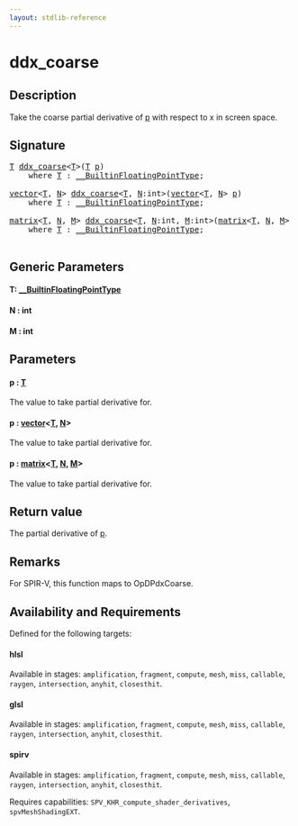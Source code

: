 ```yaml
---
layout: stdlib-reference
---
```


# ddx\_coarse

## Description

Take the coarse partial derivative of <span class='code'><a href="ddx_coarse.md#decl-p" class="code_param">p</a></span> with respect to x in screen space.



## Signature 

<pre>
<a href="ddx_coarse.md#typeparam-T" class="code_type">T</a> <a href="ddx_coarse.md">ddx_coarse</a>&lt;<a href="ddx_coarse.md#typeparam-T" class="code_type">T</a>&gt;(<a href="ddx_coarse.md#typeparam-T" class="code_type">T</a> <a href="ddx_coarse.md#decl-p" class="code_param">p</a>)
    <span class='code_keyword'>where</span> <a href="ddx_coarse.md#typeparam-T" class="code_type">T</a> : <a href="../interfaces/0_builtinfloatingpointtype-029hm/index.md" class="code_type">__BuiltinFloatingPointType</a>;

<a href="../types/vector/index.md" class="code_type">vector</a>&lt;<a href="ddx_coarse.md#typeparam-T" class="code_type">T</a>, <a href="ddx_coarse.md#decl-N" class="code_var">N</a>&gt; <a href="ddx_coarse.md">ddx_coarse</a>&lt;<a href="ddx_coarse.md#typeparam-T" class="code_type">T</a>, <a href="ddx_coarse.md#decl-N" class="code_var">N</a>:<span class="code_keyword">int</span>&gt;(<a href="../types/vector/index.md" class="code_type">vector</a>&lt;<a href="ddx_coarse.md#typeparam-T" class="code_type">T</a>, <a href="ddx_coarse.md#decl-N" class="code_var">N</a>&gt; <a href="ddx_coarse.md#decl-p" class="code_param">p</a>)
    <span class='code_keyword'>where</span> <a href="ddx_coarse.md#typeparam-T" class="code_type">T</a> : <a href="../interfaces/0_builtinfloatingpointtype-029hm/index.md" class="code_type">__BuiltinFloatingPointType</a>;

<a href="../types/matrix/index.md" class="code_type">matrix</a>&lt;<a href="ddx_coarse.md#typeparam-T" class="code_type">T</a>, <a href="ddx_coarse.md#decl-N" class="code_var">N</a>, <a href="ddx_coarse.md#decl-M" class="code_var">M</a>&gt; <a href="ddx_coarse.md">ddx_coarse</a>&lt;<a href="ddx_coarse.md#typeparam-T" class="code_type">T</a>, <a href="ddx_coarse.md#decl-N" class="code_var">N</a>:<span class="code_keyword">int</span>, <a href="ddx_coarse.md#decl-M" class="code_var">M</a>:<span class="code_keyword">int</span>&gt;(<a href="../types/matrix/index.md" class="code_type">matrix</a>&lt;<a href="ddx_coarse.md#typeparam-T" class="code_type">T</a>, <a href="ddx_coarse.md#decl-N" class="code_var">N</a>, <a href="ddx_coarse.md#decl-M" class="code_var">M</a>&gt; <a href="ddx_coarse.md#decl-p" class="code_param">p</a>)
    <span class='code_keyword'>where</span> <a href="ddx_coarse.md#typeparam-T" class="code_type">T</a> : <a href="../interfaces/0_builtinfloatingpointtype-029hm/index.md" class="code_type">__BuiltinFloatingPointType</a>;

</pre>

## Generic Parameters

####  <a id="typeparam-T"></a>T: [\_\_BuiltinFloatingPointType](../interfaces/0_builtinfloatingpointtype-029hm/index.md)
####  <a id="decl-N"></a>N  : int
####  <a id="decl-M"></a>M  : int

## Parameters

####  <a id="decl-p"></a>p  : [T](ddx_coarse.md#typeparam-T)
The value to take partial derivative for.

####  <a id="decl-p"></a>p  : [vector](../types/vector/index.md)\<[T](../types/vector/index.md#typeparam-T), [N](../types/vector/index.md#decl-N)\>
The value to take partial derivative for.

####  <a id="decl-p"></a>p  : [matrix](../types/matrix/index.md)\<[T](../types/matrix/t-0.md), [N](../types/matrix/index.md#decl-N), [M](../types/matrix/index.md#decl-M)\>
The value to take partial derivative for.


## Return value
The partial derivative of <span class='code'><a href="ddx_coarse.md#decl-p" class="code_param">p</a></span>.

## Remarks
For SPIR-V, this function maps to <span class='code'>OpDPdxCoarse</span>.


## Availability and Requirements

Defined for the following targets:

#### hlsl
Available in stages: `amplification`, `fragment`, `compute`, `mesh`, `miss`, `callable`, `raygen`, `intersection`, `anyhit`, `closesthit`.

#### glsl
Available in stages: `amplification`, `fragment`, `compute`, `mesh`, `miss`, `callable`, `raygen`, `intersection`, `anyhit`, `closesthit`.

#### spirv
Available in stages: `amplification`, `fragment`, `compute`, `mesh`, `miss`, `callable`, `raygen`, `intersection`, `anyhit`, `closesthit`.

Requires capabilities: `SPV_KHR_compute_shader_derivatives`, `spvMeshShadingEXT`.



<script>
// Fix .md links to .html when on ReadTheDocs
if (window.location.hostname.includes('readthedocs') || 
    window.location.hostname.includes('rtfd.io')) {
  document.addEventListener('DOMContentLoaded', function() {
    const links = document.querySelectorAll('a');
    links.forEach(link => {
      if (link.getAttribute('href') && link.getAttribute('href').endsWith('.md')) {
        link.href = link.href.replace(/\.md($|#|\?)/, '.html$1');
      }
    });
  });
}
</script>
